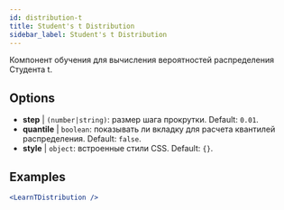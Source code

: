 ```yaml
---
id: distribution-t
title: Student's t Distribution
sidebar_label: Student's t Distribution
---
```


Компонент обучения для вычисления вероятностей распределения Студента t.

## Options

* __step__ | `(number|string)`: размер шага прокрутки. Default: `0.01`.
* __quantile__ | `boolean`: показывать ли вкладку для расчета квантилей распределения. Default: `false`.
* __style__ | `object`: встроенные стили CSS. Default: `{}`.


## Examples

```jsx live
<LearnTDistribution />
```


